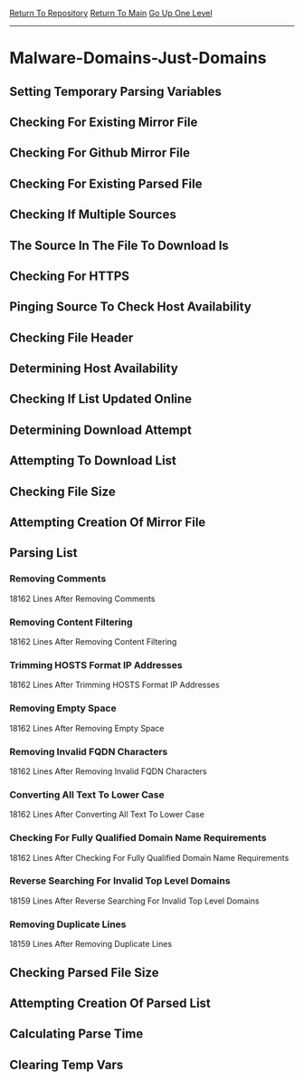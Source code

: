 [Return To Repository](https://github.com/deathbybandaid/piholeparser/)
[Return To Main](https://github.com/deathbybandaid/piholeparser/blob/master/RecentRunLogs/Mainlog.md)
[Go Up One Level](https://github.com/deathbybandaid/piholeparser/blob/master/RecentRunLogs/TopLevelScripts/30-Processing-Blacklists.md)
____________________________________
# Malware-Domains-Just-Domains
## Setting Temporary Parsing Variables
## Checking For Existing Mirror File
## Checking For Github Mirror File
## Checking For Existing Parsed File
## Checking If Multiple Sources
## The Source In The File To Download Is
## Checking For HTTPS
## Pinging Source To Check Host Availability
## Checking File Header
## Determining Host Availability
## Checking If List Updated Online
## Determining Download Attempt
## Attempting To Download List
## Checking File Size
## Attempting Creation Of Mirror File
## Parsing List
### Removing Comments
18162 Lines After Removing Comments
### Removing Content Filtering
18162 Lines After Removing Content Filtering
### Trimming HOSTS Format IP Addresses
18162 Lines After Trimming HOSTS Format IP Addresses
### Removing Empty Space
18162 Lines After Removing Empty Space
### Removing Invalid FQDN Characters
18162 Lines After Removing Invalid FQDN Characters
### Converting All Text To Lower Case
18162 Lines After Converting All Text To Lower Case
### Checking For Fully Qualified Domain Name Requirements
18162 Lines After Checking For Fully Qualified Domain Name Requirements
### Reverse Searching For Invalid Top Level Domains
18159 Lines After Reverse Searching For Invalid Top Level Domains
### Removing Duplicate Lines
18159 Lines After Removing Duplicate Lines
## Checking Parsed File Size
## Attempting Creation Of Parsed List
## Calculating Parse Time
## Clearing Temp Vars
